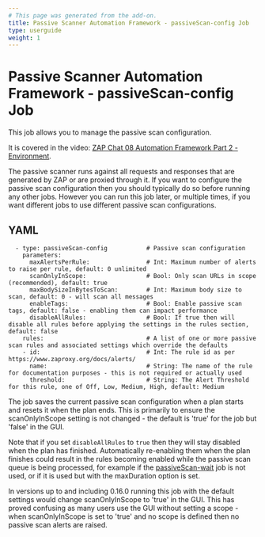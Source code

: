 ```yaml
---
# This page was generated from the add-on.
title: Passive Scanner Automation Framework - passiveScan-config Job
type: userguide
weight: 1
---
```


# Passive Scanner Automation Framework - passiveScan-config Job

This job allows you to manage the passive scan configuration.


It is covered in the video: [ZAP Chat 08 Automation Framework Part 2 - Environment](https://youtu.be/1fcpU54N-mA).


The passive scanner runs against all requests and responses that are generated by ZAP or are proxied through it.
If you want to configure the passive scan configuration then you should typically do so before running any other jobs.
However you can run this job later, or multiple times, if you want different jobs to use different passive scan configurations.

## YAML

```
  - type: passiveScan-config           # Passive scan configuration
    parameters:
      maxAlertsPerRule:                # Int: Maximum number of alerts to raise per rule, default: 0 unlimited
      scanOnlyInScope:                 # Bool: Only scan URLs in scope (recommended), default: true
      maxBodySizeInBytesToScan:        # Int: Maximum body size to scan, default: 0 - will scan all messages
      enableTags:                      # Bool: Enable passive scan tags, default: false - enabling them can impact performance
      disableAllRules:                 # Bool: If true then will disable all rules before applying the settings in the rules section, default: false
    rules:                             # A list of one or more passive scan rules and associated settings which override the defaults
    - id:                              # Int: The rule id as per https://www.zaproxy.org/docs/alerts/
      name:                            # String: The name of the rule for documentation purposes - this is not required or actually used
      threshold:                       # String: The Alert Threshold for this rule, one of Off, Low, Medium, High, default: Medium
```

The job saves the current passive scan configuration when a plan starts and resets it when the plan ends. This is primarily to ensure the scanOnlyInScope setting is not changed - the default is 'true' for the job but 'false' in the GUI.


Note that if you set `disableAllRules` to `true` then they will stay disabled when the plan has finished.
Automatically re-enabling them when the plan finishes could result in the rules becoming enabled while the passive scan
queue is being processed, for example if the [passiveScan-wait](/docs/desktop/addons/passive-scanner/job-pscanwait/) job is not used,
or if it is used but with the maxDuration option is set.


In versions up to and including 0.16.0 running this job with the default settings would change scanOnlyInScope to 'true' in the GUI.
This has proved confusing as many users use the GUI without setting a scope - when scanOnlyInScope is set to 'true'
and no scope is defined then no passive scan alerts are raised.
